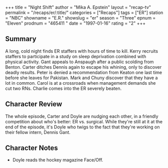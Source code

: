 +++
title = "Night Shift"
author = "Mika A. Epstein"
layout = "recap-tv"
permalink = "/recaps/er/:title/"
categories = ["Recaps"]
tags = ["ER"]
station = "NBC"
showname = "E.R."
showslug = "er"
season = "Three"
epnum = "Eleven"
prodnum = "465411  "
date = "1997-01-16"
rating = "2"
+++

## Summary  
  
A long, cold night finds ER staffers with hours of time to kill. Kerry recruits staffers to participate in a study on sleep deprivation combined with physical activity. Gant appeals to Anspaugh after a public scolding from Benton. Carter ditches Dennis again to escape his whining, only to discover deadly results. Peter is denied a recommendation from Keaton one last time before she leaves for Pakistan. Mark and Chuny discover that they have a lot in common. Carol is at a crossroads when management demands she cut two RNs. Charlie comes into the ER severely beaten.

## Character Review  
  
The whole episode, Carter and Doyle are nudging each other, in a friendly competition about who's better: ER vs. surgical. While they're still at it at the end of the episode, it's Doyle who twigs to the fact that they're working on their fellow intern, Dennis Gant.

## Character Notes  
  
* Doyle reads the hockey magazine Face/Off.